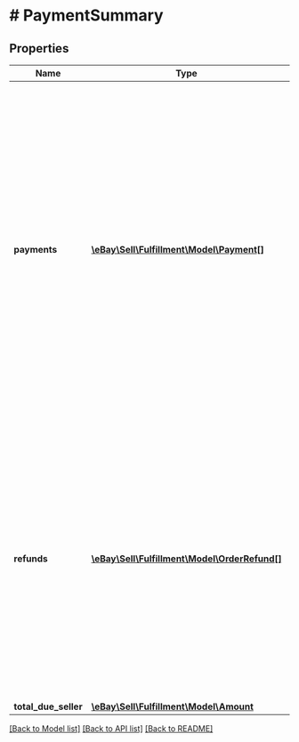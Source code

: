 # # PaymentSummary

## Properties

Name | Type | Description | Notes
------------ | ------------- | ------------- | -------------
**payments** | [**\eBay\Sell\Fulfillment\Model\Payment[]**](Payment.md) | This array consists of payment information for the order, including payment status, payment method, payment amount, and payment date. This array is always returned, although some of the fields under this container will not be returned until payment has been made. | [optional]
**refunds** | [**\eBay\Sell\Fulfillment\Model\OrderRefund[]**](OrderRefund.md) | This array is always returned, but is returned as an empty array unless the seller has submitted a partial or full refund to the buyer for the order. If a refund has occurred, the refund amount and refund date will be shown for each refund. | [optional]
**total_due_seller** | [**\eBay\Sell\Fulfillment\Model\Amount**](Amount.md) |  | [optional]

[[Back to Model list]](../../README.md#models) [[Back to API list]](../../README.md#endpoints) [[Back to README]](../../README.md)
